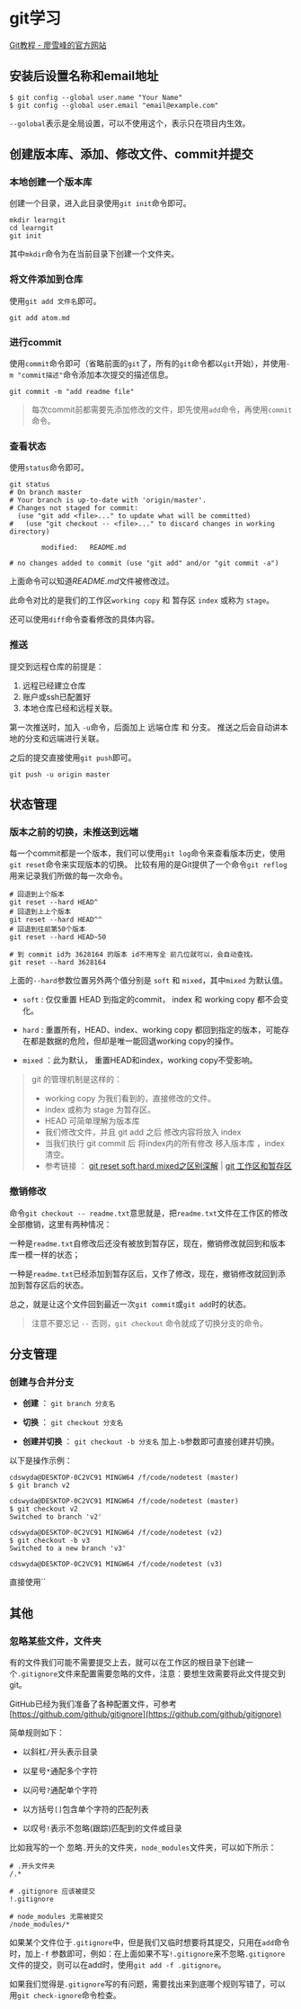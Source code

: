 # git学习

[Git教程 - 廖雪峰的官方网站](http://www.liaoxuefeng.com/wiki/0013739516305929606dd18361248578c67b8067c8c017b000)

## 安装后设置名称和email地址

```git
$ git config --global user.name "Your Name"
$ git config --global user.email "email@example.com"
```

`--golobal`表示是全局设置，可以不使用这个，表示只在项目内生效。


## 创建版本库、添加、修改文件、commit并提交

### 本地创建一个版本库

创建一个目录，进入此目录使用`git init`命令即可。

```
mkdir learngit
cd learngit
git init
```

其中`mkdir`命令为在当前目录下创建一个文件夹。

### 将文件添加到仓库

使用`git add 文件名`即可。

```
git add atom.md
```

### 进行commit

使用`commit`命令即可（省略前面的`git`了，所有的`git`命令都以`git`开始），并使用`-m "commit描述"`命令添加本次提交的描述信息。

```
git commit -m "add readme file"
```

> 每次commit前都需要先添加修改的文件，即先使用`add`命令，再使用`commit`命令。

### 查看状态

使用`status`命令即可。

```git:n
git status
# On branch master
# Your branch is up-to-date with 'origin/master'.
# Changes not staged for commit:
  (use "git add <file>..." to update what will be committed)
#   (use "git checkout -- <file>..." to discard changes in working directory)

        modified:   README.md

# no changes added to commit (use "git add" and/or "git commit -a")

```
上面命令可以知道*README.md*文件被修改过。

此命令对比的是我们的工作区`working copy` 和 暂存区 `index` 或称为 `stage`。

还可以使用`diff`命令查看修改的具体内容。




### 推送

提交到远程仓库的前提是：

1. 远程已经建立仓库
2. 账户或ssh已配置好  
3. 本地仓库已经和远程关联。

第一次推送时，加入 `-u`命令，后面加上 远端仓库 和 分支。 推送之后会自动讲本地的分支和远端进行关联。

之后的提交直接使用`git push`即可。

```git:n
git push -u origin master
```

## 状态管理

### 版本之前的切换，未推送到远端

每一个commit都是一个版本，我们可以使用`git log`命令来查看版本历史，使用` git reset`命令来实现版本的切换。
比较有用的是Git提供了一个命令`git reflog`用来记录我们所做的每一次命令。

```git:n
# 回退到上个版本
git reset --hard HEAD^ 
# 回退到上上个版本
git reset --hard HEAD^^ 
# 回退到往前第50个版本
git reset --hard HEAD~50

# 到 commit id为 3628164 的版本 id不用写全 前几位就可以，会自动查找。
git reset --hard 3628164
```

上面的`--hard`参数位置另外两个值分别是 `soft` 和 `mixed`，其中`mixed` 为默认值。

- `soft` : 仅仅重置 HEAD 到指定的commit， index 和  working copy 都不会变化。

- `hard` : 重置所有，HEAD、index、working copy 都回到指定的版本，可能存在都是数据的危险，但却是唯一能回退working copy的操作。

- `mixed` ：此为默认， 重置HEAD和index，working copy不受影响。

> git 的管理机制是这样的： 
> - working copy 为我们看到的，直接修改的文件。 
> - index 或称为 stage 为暂存区。 
> - HEAD 可简单理解为版本库 
> - 我们修改文件，并且 git add 之后 修改内容将放入 index  
> - 当我们执行 git commit 后
将index内的所有修改 移入版本库 ，index清空。  
> - 参考链接 ：  [git reset
soft,hard,mixed之区别深解](http://www.cnblogs.com/kidsitcn/p/4513297.html)  |  [git
工作区和暂存区](http://www.liaoxuefeng.com/wiki/0013739516305929606dd18361248578c67b8067c8c017b000/0013745374151782eb658c5a5ca454eaa451661275886c6000)


### 撤销修改

命令`git checkout -- readme.txt`意思就是，把`readme.txt`文件在工作区的修改全部撤销，这里有两种情况：

一种是`readme.txt`自修改后还没有被放到暂存区，现在，撤销修改就回到和版本库一模一样的状态；

一种是`readme.txt`已经添加到暂存区后，又作了修改，现在，撤销修改就回到添加到暂存区后的状态。

总之，就是让这个文件回到最近一次`git commit`或`git add`时的状态。

> 注意不要忘记 `--` 否则，`git checkout` 命令就成了切换分支的命令。

## 分支管理

### 创建与合并分支

- **创建** ： `git branch 分支名`

- **切换** ： `git checkout 分支名`

- **创建并切换** ： `git checkout -b 分支名` 加上`-b`参数即可直接创建并切换。

以下是操作示例：

```git:n
cdswyda@DESKTOP-0C2VC91 MINGW64 /f/code/nodetest (master)
$ git branch v2

cdswyda@DESKTOP-0C2VC91 MINGW64 /f/code/nodetest (master)
$ git checkout v2
Switched to branch 'v2'

cdswyda@DESKTOP-0C2VC91 MINGW64 /f/code/nodetest (v2)
$ git checkout -b v3
Switched to a new branch 'v3'

cdswyda@DESKTOP-0C2VC91 MINGW64 /f/code/nodetest (v3)
```

直接使用``


## 其他

### 忽略某些文件，文件夹

有的文件我们可能不需要提交上去，就可以在工作区的根目录下创建一个`.gitignore`文件来配置需要忽略的文件，注意：要想生效需要将此文件提交到git。

GitHub已经为我们准备了各种配置文件，可参考 [https://github.com/github/gitignore](https://github.com/github/gitignore)

简单规则如下：

- 以斜杠`/`开头表示目录

- 以星号`*`通配多个字符

- 以问号`?`通配单个字符

- 以方括号`[]`包含单个字符的匹配列表

- 以叹号`!`表示不忽略(跟踪)匹配到的文件或目录

比如我写的一个 忽略`.`开头的文件夹，`node_modules`文件夹，可以如下所示：

```
# .开头文件夹
/.*

# .gitignore 应该被提交
!.gitignore

# node_modules 无需被提交
/node_modules/*
```

如果某个文件位于`.gitignore`中，但是我们又临时想要将其提交，只用在`add`命令时，加上`-f` 参数即可，例如：在上面如果不写`!.gitignore`来不忽略`.gitignore`文件的提交，则可以在add时，使用`git add -f .gitignore`。

如果我们觉得是`.gitignore`写的有问题，需要找出来到底哪个规则写错了，可以用`git check-ignore`命令检查。
